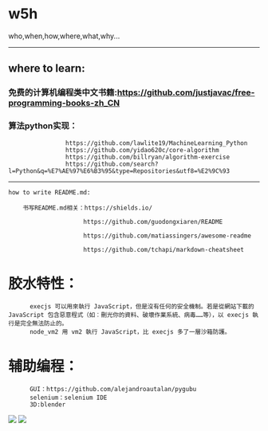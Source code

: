 # w5h
who,when,how,where,what,why...


------------------------
## where to learn:
  
###   免费的计算机编程类中文书籍:https://github.com/justjavac/free-programming-books-zh_CN
###   算法python实现：
                    https://github.com/lawlite19/MachineLearning_Python
                    https://github.com/yidao620c/core-algorithm                  
                    https://github.com/billryan/algorithm-exercise
                    https://github.com/search?l=Python&q=%E7%AE%97%E6%B3%95&type=Repositories&utf8=%E2%9C%93
  
  
  -------------------------------------
      
    how to write README.md:
  
        书写README.md相关：https://shields.io/
                    
                         https://github.com/guodongxiaren/README
                    
                         https://github.com/matiassingers/awesome-readme
                         
                         https://github.com/tchapi/markdown-cheatsheet
                         
# 胶水特性：
          execjs 可以用來執行 JavaScript，但是沒有任何的安全機制。若是從網站下載的 JavaScript 包含惡意程式（如︰刪光你的資料、破壞作業系統、病毒……等），以 execjs 執行是完全無法防止的。
          node_vm2 用 vm2 執行 JavaScript，比 execjs 多了一層沙箱防護。
# 辅助编程：
          GUI：https://github.com/alejandroautalan/pygubu
          selenium：selenium IDE
          3D:blender
                         
![](http://static.open-open.com/news/uploadImg/20150316/20150316084735_935.gif)
![](http://img2.imgtn.bdimg.com/it/u=1341120858,540027728&fm=11&gp=0.jpg)
